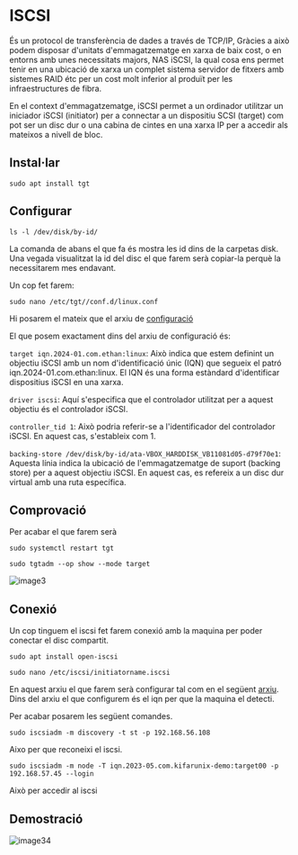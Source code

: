 # ISCSI

És un protocol de transferència de dades a través de TCP/IP, Gràcies a això podem disposar d'unitats d'emmagatzematge en xarxa de baix cost, o en entorns amb unes necessitats majors, NAS iSCSI, la qual cosa ens permet tenir en una ubicació de xarxa un complet sistema servidor de fitxers amb sistemes RAID étc per un cost molt inferior al produït per les infraestructures de fibra.

En el context d'emmagatzematge, iSCSI permet a un ordinador utilitzar un iniciador iSCSI (initiator) per a connectar a un dispositiu SCSI (target) com pot ser un disc dur o una cabina de cintes en una xarxa IP per a accedir als mateixos a nivell de bloc.

## Instal·lar
```console
sudo apt install tgt
```

## Configurar
```console
ls -l /dev/disk/by-id/
```

La comanda de abans el que fa és mostra les id dins de la carpetas disk. Una vegada visualitzat la id del disc el que farem serà copiar-la perquè la necessitarem mes endavant.

Un cop fet farem:
```
sudo nano /etc/tgt//conf.d/linux.conf
```
Hi posarem el mateix que el arxiu de [configuració](https://github.com/Proyecto-Sintesi/configs/blob/main/etc/iscsi/linux.conf)

El que posem exactament dins del arxiu de configuració és:

`target iqn.2024-01.com.ethan:linux`: Això indica que estem definint un objectiu iSCSI amb un nom d'identificació únic (IQN) que segueix el patró iqn.2024-01.com.ethan:linux. El IQN és una forma estàndard d'identificar dispositius iSCSI en una xarxa.

`driver iscsi`: Aquí s'especifica que el controlador utilitzat per a aquest objectiu és el controlador iSCSI.

`controller_tid 1`: Això podria referir-se a l'identificador del controlador iSCSI. En aquest cas, s'estableix com 1.

`backing-store /dev/disk/by-id/ata-VBOX_HARDDISK_VB11081d05-d79f70e1`: Aquesta línia indica la ubicació de l'emmagatzematge de suport (backing store) per a aquest objectiu iSCSI. En aquest cas, es refereix a un disc dur virtual amb una ruta específica.

## Comprovació

Per acabar el que farem serà 
```console
sudo systemctl restart tgt
```

```console
sudo tgtadm --op show --mode target
``` 
![image3](https://github.com/Proyecto-Sintesi/configs/assets/165918288/98a8fe96-89da-4bd0-9302-8d155518592b)

## Conexió
Un cop tinguem el iscsi fet farem conexió amb la maquina per poder conectar el disc compartit.

```console
sudo apt install open-iscsi
```

```console
sudo nano /etc/iscsi/initiatorname.iscsi
```
En aquest arxiu el que farem serà configurar tal com en el següent [arxiu](https://github.com/Proyecto-Sintesi/configs/blob/main/etc/iscsi/initiatorname.iscsi). Dins del arxiu el que configurem és el iqn per que la maquina el detecti.

Per acabar posarem les següent comandes.

```console
sudo iscsiadm -m discovery -t st -p 192.168.56.108
```

Aixo per que reconeixi el iscsi.

```console
sudo iscsiadm -m node -T iqn.2023-05.com.kifarunix-demo:target00 -p 192.168.57.45 --login
```

Això per accedir al iscsi

## Demostració

![image34](https://github.com/Proyecto-Sintesi/configs/assets/165918288/27e15e7d-b9f4-4dcb-b635-4a0388827b33)
